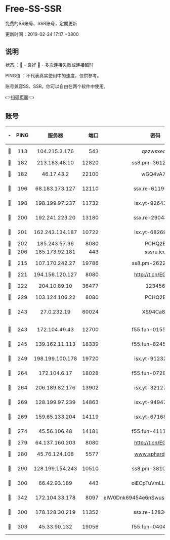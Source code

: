 # Free-SS-SSR

免费的SS账号、SSR账号，定期更新

更新时间：2019-02-24 17:17 +0800

## 说明

状态     ：🙂 - 良好 🙁 - 多次连接失败或连接超时

PING值   ：不代表真实使用中的速度，仅供参考。

账号兼容SS、SSR，你可以自由在两个软件中使用。

👉[扫码页面](https://liesauer.github.io/free-ss-ssr.github.io/)👈

## 账号

|-|PING|服务器|端口|密码|加密方式|区域|
|:----:|:----:|:-----:|-----:|:----:|:----:|:----:|
|🙂|113|104.215.3.176|543|qazwsxedc|aes-256-gcm|JP|
|🙂|182|213.183.48.10|12820|ss8.pm-36124269|rc4-md5|RU|
|🙂|182|46.17.43.2|22100|wGQ4vA7D|aes-256-gcm|RU|
|🙂|196|68.183.173.127|12110|ssx.re-61195437|aes-256-cfb|US|
|🙂|198|198.199.97.237|11732|isx.yt-92643229|aes-256-cfb|US|
|🙂|200|192.241.223.20|13180|ssx.re-29048876|aes-256-cfb|US|
|🙂|201|162.243.134.187|10722|isx.yt-68269758|aes-256-cfb|US|
|🙂|202|185.243.57.36|8080|PCHQ2E|rc4-md5|US|
|🙂|206|185.173.92.181|443|sssru.icu|rc4-md5|RU|
|🙂|215|107.170.242.27|19786|ss8.pm-26221677|aes-256-cfb|US|
|🙂|221|194.156.120.127|8080|http://t.cn/EGJIyrl|rc4-md5|RU|
|🙂|222|204.10.89.10|36477|123456|aes-256-cfb|US|
|🙂|229|103.124.106.22|8080|PCHQ2E|rc4-md5|US|
|🙂|243|27.0.232.19|60024|XS94Ca8K|xchacha20-ietf-poly1305|HK|
|🙂|243|172.104.49.43|12700|f55.fun-01558008|aes-256-cfb|SG|
|🙂|245|139.162.11.113|18339|f55.fun-82455292|aes-256-cfb|SG|
|🙂|249|198.199.100.178|19720|isx.yt-91232845|aes-256-cfb|US|
|🙂|264|172.104.6.17|18028|f55.fun-07282375|aes-256-cfb|US|
|🙂|264|206.189.82.176|13902|isx.yt-32127764|aes-256-cfb|SG|
|🙂|269|128.199.97.239|14863|isx.yt-94947792|aes-256-cfb|SG|
|🙂|269|159.65.133.204|14119|isx.yt-67168990|aes-256-cfb|SG|
|🙂|274|45.56.106.48|14181|f55.fun-41115808|aes-256-cfb|US|
|🙂|279|64.137.160.203|8080|http://t.cn/EGJIyrl|rc4-md5|CA|
|🙂|280|45.76.124.108|5577|www.sphard.com|aes-256-cfb|AU|
|🙂|290|128.199.154.243|10510|ss8.pm-38103435|aes-256-cfb|SG|
|🙂|300|66.42.93.189|443|oiECpTuVmLLxk4Ts|aes-256-cfb|US|
|🙂|342|172.104.33.178|8097|eIW0Dnk69454e6nSwuspv9DmS201tQ0D|aes-256-cfb|SG|
|🙂|300|178.128.30.219|11352|ssx.re-12830848|aes-256-cfb|SG|
|🙂|303|45.33.90.132|19056|f55.fun-04047720|aes-256-cfb|US|
